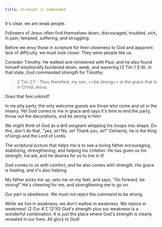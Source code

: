```yaml
---
title: Strength is Commanded
---
```

It's clear, we are weak people. 

Followers of Jesus often find themselves down, discouraged, troubled, sick, in pain, tempted, suffering, and struggling.

Before we envy those in scripture for their closeness to God and apparent lack of difficulty, we must look closer. They were people like us. 

Consider Timothy. He walked and ministered with Paul, and he also found himself emotionally burdened down, weak, and wavering (2 Tim 1:3-8). In that state, God commanded strength for Timothy:

> 2 Tim 2:1 - Thou therefore, my son, ==be strong== in the grace that is in Christ Jesus.  

Does that feel unkind? 

In my pity party, the only welcome guests are those who come and sit in the misery. Yet God comes to me in grace and says it's time to end the party, throw out the decorations, and be strong in him!

We might think of God as a drill sergeant whipping his troops into shape. Do this, don't do that, "yes, sir! No, sir! Thank you, sir!" Certainly, he is the King of kings and the Lord of Lords. 

The scriptural picture that helps me is to see a loving father encouraging, stabilizing, strengthening, and helping his children. He has given us his strength, his aid, and he desires for us to live in it! 

God comes to us with comfort, and he also comes with strength.
His grace is healing, and it's also helping. 

My father picks me up, sets me on my feet, and says, "Go forward, be strong!" He's cheering for me, and strengthening me to go on.

Our part is obedience. We must not reject the command to be strong.

While we live in weakness, we don't wallow in weakness. We rejoice in weakness! (2 Cor 4:7, 12:10) God's strength plus our weakness is a wonderful combination. It is just the place where God's strength is clearly revealed in our lives. All glory to God!